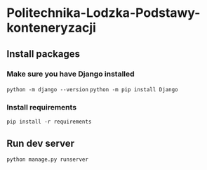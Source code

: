# Politechnika-Lodzka-Podstawy-konteneryzacji

## Install packages

### Make sure you have Django installed

`python -m django --version`
`python -m pip install Django`

### Install requirements

`pip install -r requirements`

## Run dev server

`python manage.py runserver`